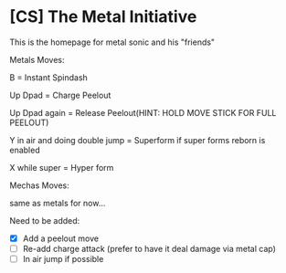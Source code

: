 # [CS] The Metal Initiative
This is the homepage for metal sonic and his "friends"

Metals Moves:

B = Instant Spindash

Up Dpad = Charge Peelout

Up Dpad again = Release Peelout(HINT: HOLD MOVE STICK FOR FULL PEELOUT)

Y in air and doing double jump = Superform if super forms reborn is enabled

X while super = Hyper form

Mechas Moves:

same as metals for now...

Need to be added:<br/>
- [x] Add a peelout move<br/>
- [ ] Re-add charge attack (prefer to have it deal damage via metal cap)<br/>
- [ ] In air jump if possible

